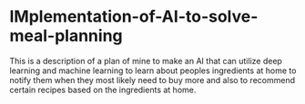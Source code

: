 # IMplementation-of-AI-to-solve-meal-planning
This is a description of a plan of mine to make an AI that can utilize deep learning and machine learning to learn about peoples ingredients at home to notify them when they most likely need to buy more and also to recommend certain recipes based on the ingredients at home.
